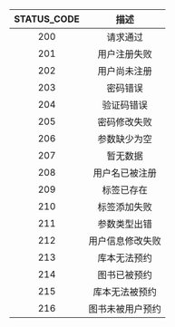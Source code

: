 | STATUS_CODE |       描述       |
| :---------: | :--------------: |
|     200     |     请求通过     |
|     201     |   用户注册失败   |
|     202     |   用户尚未注册   |
|     203     |     密码错误     |
|     204     |    验证码错误    |
|     205     |   密码修改失败   |
|     206     |   参数缺少为空   |
|     207     |     暂无数据     |
|     208     |  用户名已被注册  |
|     209     |    标签已存在    |
|     210     |   标签添加失败   |
|     211     |   参数类型出错   |
|     212     | 用户信息修改失败 |
|     213     |   库本无法预约   |
|     214     |   图书已被预约   |
|     215     |  库本无法被预约  |
|     216     | 图书未被用户预约 |
